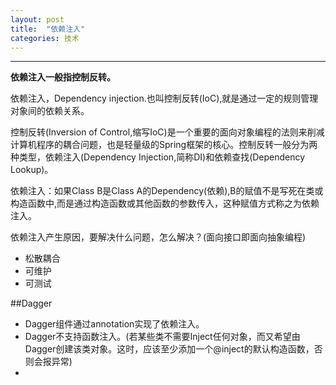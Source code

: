 ```yaml
---
layout: post
title:  "依赖注入"
categories: 技术
---
```

---
**依赖注入一般指控制反转。**

依赖注入，Dependency injection.也叫控制反转(IoC),就是通过一定的规则管理对象间的依赖关系。

控制反转(Inversion of Control,缩写IoC)是一个重要的面向对象编程的法则来削减计算机程序的耦合问题，也是轻量级的Spring框架的核心。控制反转一般分为两种类型，依赖注入(Dependency Injection,简称DI)和依赖查找(Dependency Lookup)。

依赖注入：如果Class B是Class A的Dependency(依赖),B的赋值不是写死在类或构造函数中,而是通过构造函数或其他函数的参数传入，这种赋值方式称之为依赖注入。

依赖注入产生原因，要解决什么问题，怎么解决？(面向接口即面向抽象编程)

* 松散耦合
* 可维护
* 可测试

##Dagger
* Dagger组件通过annotation实现了依赖注入。
* Dagger不支持函数注入。(若某些类不需要Inject任何对象，而又希望由Dagger创建该类对象。这时，应该至少添加一个@inject的默认构造函数，否则会报异常)
* 














